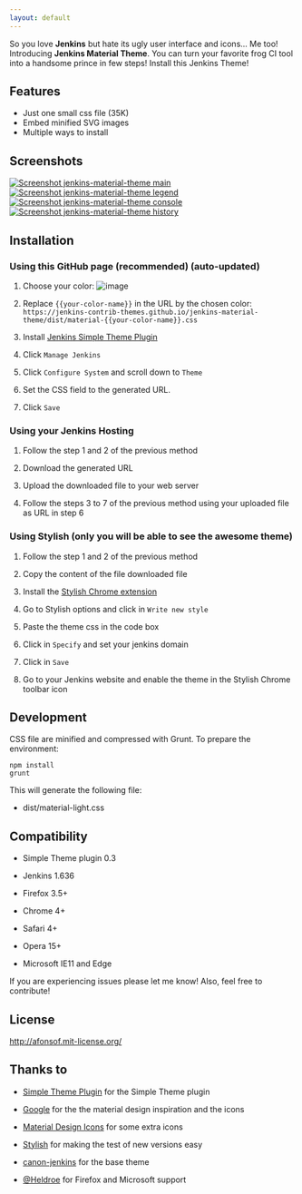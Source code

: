 ```yaml
---
layout: default
---
```


So you love **Jenkins** but hate its ugly user interface and icons... Me too! Introducing **Jenkins Material Theme**.
You can turn your favorite frog CI tool into a handsome prince in few steps! Install this Jenkins Theme!  
 
## Features
* Just one small css file (35K)
* Embed minified SVG images
* Multiple ways to install

## Screenshots
[![Screenshot jenkins-material-theme main](http://jenkins-contrib-themes.github.io/jenkins-material-theme/images/screenshot-jenkins-theme-material-main.png)](http://jenkins-contrib-themes.github.io/jenkins-material-theme/images/screenshot-jenkins-theme-material-main-large.png)      [![Screenshot jenkins-material-theme legend](http://jenkins-contrib-themes.github.io/jenkins-material-theme/images/screenshot-jenkins-theme-material-legend.png)](http://jenkins-contrib-themes.github.io/jenkins-material-theme/images/screenshot-jenkins-theme-material-legend-large.png) [![Screenshot jenkins-material-theme console](http://jenkins-contrib-themes.github.io/jenkins-material-theme/images/screenshot-jenkins-theme-material-console.png)](http://jenkins-contrib-themes.github.io/jenkins-material-theme/images/screenshot-jenkins-theme-material-console-large.png)
[![Screenshot jenkins-material-theme history](http://jenkins-contrib-themes.github.io/jenkins-material-theme/images/screenshot-jenkins-theme-material-history.png)](http://jenkins-contrib-themes.github.io/jenkins-material-theme/images/screenshot-jenkins-theme-material-history-large.png)



## Installation 

### Using this GitHub page (recommended) (auto-updated)

1. Choose your color:
![image](http://jenkins-contrib-themes.github.io/jenkins-material-theme/images/pallete.png)

2. Replace `{{your-color-name}}` in the URL by the chosen color: `https://jenkins-contrib-themes.github.io/jenkins-material-theme/dist/material-{{your-color-name}}.css`

3. Install [Jenkins Simple Theme Plugin][simple]

4. Click `Manage Jenkins`

5. Click `Configure System` and scroll down to `Theme`

6. Set the CSS field to the generated URL.

7. Click `Save`


### Using your Jenkins Hosting

1. Follow the step 1 and 2 of the previous method

2. Download the generated URL

3. Upload the downloaded file to your web server

4. Follow the steps 3 to 7 of the previous method using your uploaded file as URL in step 6


### Using Stylish (only you will be able to see the awesome theme)

1. Follow the step 1 and 2 of the previous method

1. Copy the content of the file downloaded file

1. Install the [Stylish Chrome extension][stylish]

1. Go to Stylish options and click in `Write new style`

1. Paste the theme css in the code box

1. Click in `Specify` and set your jenkins domain

1. Click in `Save`

1. Go to your Jenkins website and enable the theme in the Stylish Chrome toolbar icon


## Development

CSS file are minified and compressed with Grunt. To prepare the environment:

```
npm install
grunt
```

This will generate the following file:
- dist/material-light.css

## Compatibility
- Simple Theme plugin 0.3

- Jenkins 1.636

- Firefox 3.5+

- Chrome 4+

- Safari 4+

- Opera 15+

- Microsoft IE11 and Edge


If you are experiencing issues please let me know! Also, feel free to contribute!

## License
http://afonsof.mit-license.org/

## Thanks to

- [Simple Theme Plugin][simple] for the Simple Theme plugin

- [Google][google] for the the material design inspiration and the icons

- [Material Design Icons][material-design-icons] for some extra icons

- [Stylish][stylish] for making the test of new versions easy

- [canon-jenkins][canon-jenkins] for the base theme

- [@Heldroe][heldroe] for Firefox and Microsoft support

[simple]: https://wiki.jenkins-ci.org/display/JENKINS/Simple+Theme+Plugin
[google]: https://www.google.com/design/spec/material-design/introduction.html
[material-design-icons]: https://materialdesignicons.com/
[stylish]: https://chrome.google.com/webstore/detail/stylish/fjnbnpbmkenffdnngjfgmeleoegfcffe
[canon-jenkins]: https://github.com/rackerlabs/canon-jenkins
[heldroe]: https://github.com/Heldroe

